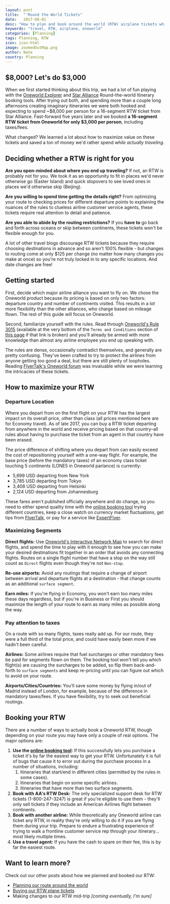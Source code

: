 ```yaml
---
layout: post
title:  "'Round the World Tickets"
date:   2017-08-01
desc: "How to plan and book around the world (RTW) airplane tickets while saving thousands of dollars per person"
keywords: "travel, RTW, airplane, oneworld"
categories: [Planning]
tags: Planning, RTW
icon: icon-html
image: zoomedOutMap.png
author: Nate
country: Planning
---
```


## $8,000? Let's do $3,000

When we first started thinking about this trip, we had a lot of fun playing with the [Oneworld Explorer](https://rtw.oneworld.com/rtw/) and [Star Alliance](http://www.staralliance.com/en/round-the-world) Round-the-world Itinerary booking tools. After trying out both, and spending more than a couple long afternoons creating imaginary itineraries we were both hooked and expecting to spend ~$8,000 per person for a 16-segment RTW ticket from Star Alliance. Fast-forward five years later and we booked **a 16-segment RTW ticket from Oneworld for only $3,000 per person**, including taxes/fees. 

What changed? We learned a lot about how to maximize value on these tickets and saved a ton of money we'd rather spend _while actually traveling_.

## Deciding whether a RTW is right for you

**Are you open-minded about where you end up traveling?** If not, an RTW is probably not for you. We took it as an opportunity to fit in places we'd never otherwise go (Easter Island) and quick stopovers to see loved ones in places we'd otherwise skip (Beijing). 

**Are you willing to spend time getting the details right?** From optimizing your route to checking prices for different departure points to explaining the nuances of the rules to clueless airline customer service agents, these tickets require real attention to detail and patience.

**Are you able to abide by the routing restrictions?** If you **have to** go back and forth across oceans or skip between continents, these tickets won't be flexible enough for you.

A lot of other travel blogs discourage RTW tickets because they require choosing destinations in advance and so aren't 100% flexible - but changes to routing come at only $125 per change (no matter how many changes you make at once) so you're not truly locked in to any specific locations. And date changes are free!

## Getting started

First, decide which major airline alliance you want to fly on. We chose the Oneworld product because its pricing is based on only two factors: departure country and number of continents visited. This results in a _lot_ more flexibility than the other alliances, who charge based on mileage flown. The rest of this guide will focus on Oneworld.

Second, familiarize yourself with the rules. Read through [Oneworld's Rule 3015](https://www.oneworld.com/documents/10180/65794/Permanent+oneworld+Explorer+fare+rules+doc/8ed08d57-69e3-4d8b-bd69-d346ec820edf) (available at the very bottom of the `Terms and Conditions` section of [this page](https://www.oneworld.com/flights/round-the-world-fares/oneworld-explorer) if that link is broken) and you'll already be armed with more knowledge than almost any airline employee you end up speaking with.

The rules are dense, occasionally contradict themselves, and generally are pretty confusing. They've been crafted to try to protect the airlines from anyone getting too good a deal, but there are still plenty of loopholes. Reading [FlyerTalk's Oneworld forum](http://www.flyertalk.com/forum/oneworld-411/) was invaluable while we were learning the intricacies of these tickets.

## How to maximize your RTW

### Departure Location

Where you depart from on the first flight on your RTW has the largest impact on its overall price, other than class (all prices mentioned here are for Economy travel). As of late 2017, you can buy a RTW ticket departing from anywhere in the world and receive pricing based on that country–all rules about having to purchase the ticket from an agent in that country have been erased.

The price difference of shifting where you depart from can easily exceed the cost of repositioning yourself with a one-way flight. For example, the base price (before the mandatory taxes) of an economy class ticket touching 5 continents (LONE5 in Oneworld parlance) is currently:
- 5,699 USD departing from New York
- 3,785 USD departing from Tokyo
- 3,408 USD departing from Helsinki
- 2,124 USD departing from Johannesburg

These fares aren't published officially anywhere and do change, so you need to either spend quality time with the [online booking tool](https://rtw.oneworld.com/rtw/) trying different countries, keep a close watch on currency market fluctuations, get tips from [FlyerTalk](http://www.flyertalk.com/forum/oneworld-411/), or pay for a service like [ExpertFlyer](https://www.expertflyer.com/).

### Maximizing Segments

**Direct flights:** Use [Oneworld's Interactive Network Map](https://www.oneworld.com/flights/where-we-fly) to search for direct flights, and spend the time to play with it enough to see how you can make your desired destinations fit together in an order that avoids any connecting flights. Routes on a single flight number that have a stop on the way still count as `Direct` flights even though they're not `Non-stop`.

**Re-use airports:** Avoid any routings that require a change of airport between arrival and departure flights at a destination - that change counts as an additional `surface segment`.

**Earn miles:** If you're flying in Economy, you won't earn too many miles these days regardless, but if you're in Business or First you should maximize the length of your route to earn as many miles as possible along the way.

### Pay attention to taxes

On a route with so many flights, taxes really add up. For our route, they were a full third of the total price, and could have easily been more if we hadn't been careful. 

**Airlines:** Some airlines require that fuel surcharges or other mandatory fees be paid for segments flown on them. The booking tool won't tell you which flight(s) are causing the surcharges to be added, so flip them back-and-forth to `surface segments` and keep re-pricing until you can figure out which to avoid on your route.

**Airports/Cities/Countries:** You'll save some money by flying in/out of Madrid instead of London, for example, because of the difference in mandatory taxes/fees. If you have flexibility, try to seek out beneficial routings.

## Booking your RTW

There are a number of ways to actually book a Oneworld RTW, though depending on your route you may have only a couple of real options. The major options are:

1. **Use the [online booking tool](https://rtw.oneworld.com/rtw/):** If this successfully lets you purchase a ticket it's by far the easiest way to get your RTW. Unfortunately it is full of bugs that cause it to error out during the purchase process in a number of situations, including:
	1. Itineraries that start/end in different cities (permitted by the rules in some cases).
	2. Itineraries that begin on some specific airlines.
	3. Itineraries that have more than two surface segments.
2. **Book with AA's RTW Desk:** The only specialized support desk for RTW tickets (1-800-247-3247) is great if you're eligible to use them - they'll only sell tickets if they include an American Airlines flight between continents.
3. **Book with another airline:** While theoretically any Oneworld airline can ticket any RTW, in reality they're only willing to do it if you are flying them during your trip. Prepare to endure a frustrating experience of trying to walk a frontline customer service rep through your itinerary... most likely multiple times.
4. **Use a travel agent:** If you have the cash to spare on their fee, this is by far the easiest route.

## Want to learn more? 

Check out our other posts about how we planned and booked our RTW: 

- [Planning our route around the world]()
- [Buying our RTW plane tickets]()
- Making changes to our RTW mid-trip _[coming eventually, I'm sure]_
